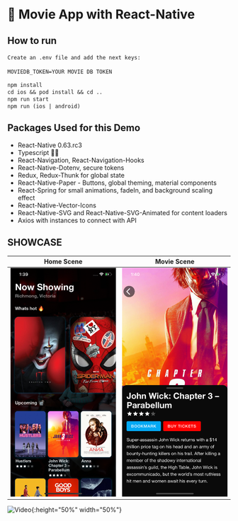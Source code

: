# :space_invader: Movie App with React-Native

## How to run

```
Create an .env file and add the next keys:

MOVIEDB_TOKEN=YOUR MOVIE DB TOKEN
```

```
npm install
cd ios && pod install && cd ..
npm run start
npm run (ios | android)
```

## Packages Used for this Demo

- React-Native 0.63.rc3
- Typescript 🙌🏽
- React-Navigation, React-Navigation-Hooks
- React-Native-Dotenv, secure tokens
- Redux, Redux-Thunk for global state
- React-Native-Paper - Buttons, global theming, material components
- React-Spring for small animations, fadeIn, and background scaling effect
- React-Native-Vector-Icons
- React-Native-SVG and React-Native-SVG-Animated for content loaders
- Axios with instances to connect with API

## SHOWCASE

|               Home Scene                |                Movie Scene                |
| :-------------------------------------: | :---------------------------------------: |
| ![Home Scene](./showcase/HomeScene.png) | ![Movie Scene](./showcase/MovieScene.png) |

![Video](./showcase/video.gif){:height="50%" width="50%"}
